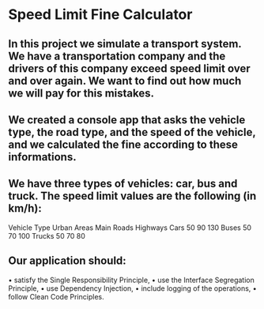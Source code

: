 # Speed Limit Fine Calculator

## In this project we simulate a transport system. We have a transportation company and the drivers of this company exceed speed limit over and over again. We want to find out how much we will pay for this mistakes. 

## We created a console app that asks the vehicle type, the road type, and the speed of the vehicle, and we calculated the fine according to these informations.

## We have three types of vehicles: car, bus and truck. The speed limit values are the following (in km/h):
Vehicle Type	Urban Areas	Main Roads Highways
    Cars	      50	        90	     130
    Buses	      50	        70	     100
    Trucks	      50	        70	     80

## Our application should:
•	satisfy the Single Responsibility Principle,
•	use the Interface Segregation Principle,
•	use Dependency Injection,
•	include logging of the operations,
•	follow Clean Code Principles.
